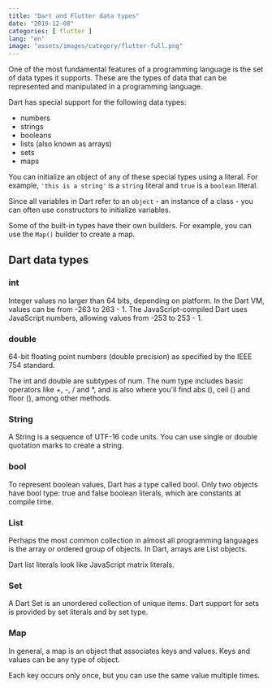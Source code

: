 ```yaml
---
title: "Dart and Flutter data types"
date: "2019-12-08"
categories: [ flutter ]
lang: "en"
image: "assets/images/category/flutter-full.png"
---
```


One of the most fundamental features of a programming language is the set of data types it supports. These are the types of data that can be represented and manipulated in a programming language.

Dart has special support for the following data types:

- numbers
- strings
- booleans
- lists (also known as arrays)
- sets
- maps

You can initialize an object of any of these special types using a literal. For example, `'this is a string'` is a `string` literal and `true` is a `boolean` literal.

Since all variables in Dart refer to an `object` - an instance of a class - you can often use constructors to initialize variables.

Some of the built-in types have their own builders. For example, you can use the `Map()` builder to create a map.

## Dart data types

### int

Integer values ​​no larger than 64 bits, depending on platform. In the Dart VM, values ​​can be from -263 to 263 - 1. The JavaScript-compiled Dart uses JavaScript numbers, allowing values ​​from -253 to 253 - 1.

### double

64-bit floating point numbers (double precision) as specified by the IEEE 754 standard.

The int and double are subtypes of num. The num type includes basic operators like +, -, / and \*, and is also where you'll find abs (), ceil () and floor (), among other methods.

### String

A String is a sequence of UTF-16 code units. You can use single or double quotation marks to create a string.

### bool

To represent boolean values, Dart has a type called bool. Only two objects have bool type: true and false boolean literals, which are constants at compile time.

### List

Perhaps the most common collection in almost all programming languages ​​is the array or ordered group of objects. In Dart, arrays are List objects.

Dart list literals look like JavaScript matrix literals.

### Set

A Dart Set is an unordered collection of unique items. Dart support for sets is provided by set literals and by set type.

### Map

In general, a map is an object that associates keys and values. Keys and values ​​can be any type of object.

Each key occurs only once, but you can use the same value multiple times.
